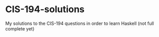 # CIS-194-solutions

My solutions to the CIS-194 questions in order to learn Haskell (not full complete yet)
